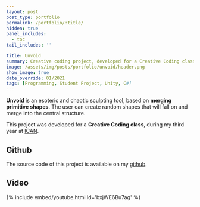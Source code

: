 ```yaml
---
layout: post
post_type: portfolio
permalink: /portfolio/:title/
hidden: true
panel_includes:
  - toc
tail_includes: ''

title: Unvoid
summary: Creative coding project, developed for a Creative Coding class, during my third year at ICAN.
image: /assets/img/posts/portfolio/unvoid/header.png
show_image: true
date_override: 01/2021
tags: [Programming, Student Project, Unity, C#]
---
```


**Unvoid** is an esoteric and chaotic sculpting tool, based on **merging primitive shapes**. The user can create random shapes that will fall on and merge into the central structure.

This project was developed for a **Creative Coding class**, during my third year at [ICAN](https://www.ican-design.fr/).

## Github

The source code of this project is available on my [github](https://github.com/Orso2p2n/unvoid).

## Video

{% include embed/youtube.html id='bxjWE6Bu7ag' %}
